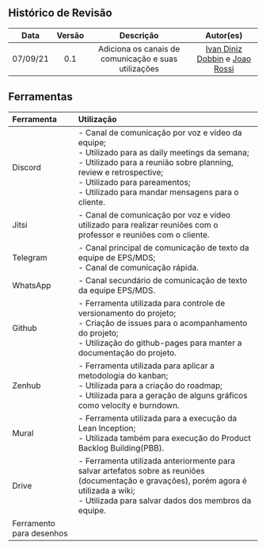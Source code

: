 
## Histórico de Revisão
| Data | Versão | Descrição | Autor(es)|
|:----:|:------:|:---------:|:--------:|
| 07/09/21 | 0.1 |  Adiciona os canais de comunicação e suas utilizações | [Ivan Diniz Dobbin](https://github.com/darmsDD) e [Joao Rossi]((https://github.com/bielrossi15))|


## Ferramentas

| Ferramenta | Utilização |
| :----------- | :------------------------------------------ |
| Discord | - Canal de comunicação por voz e vídeo da equipe;<br> - Utilizado para as daily meetings da semana;<br> - Utilizado para a reunião sobre planning, review e retrospective;<br> - Utilizado para pareamentos;<br> - Utilizado para mandar mensagens para o cliente.|
| Jitsi | - Canal de comunicação por voz e vídeo utilizado para realizar reuniões com o professor e reuniões com o cliente.|
| Telegram | - Canal principal de comunicação de texto da equipe de EPS/MDS;<br> - Canal de comunicação rápida. |
| WhatsApp |  - Canal secundário de comunicação de texto da equipe EPS/MDS. |
| Github | - Ferramenta utilizada para controle de versionamento do projeto;<br> - Criação de issues para o acompanhamento do projeto;<br> - Utilização do github-pages para manter a documentação do projeto.|
| Zenhub | - Ferramenta utilizada para aplicar a metodologia do kanban;<br> - Utilizada para a criação do roadmap;<br> - Utilizada para a geração de alguns gráficos como velocity e burndown.
| Mural | - Ferramenta utilizada para a execução da Lean Inception;<br> - Utilizada também para execução do Product Backlog Building(PBB).
| Drive | - Ferramenta utilizada anteriormente para salvar artefatos sobre as reuniões (documentação e gravações), porém agora é utilizada a wiki;<br> - Utilizada para salvar dados dos membros da equipe.
| Ferramento para desenhos| 






